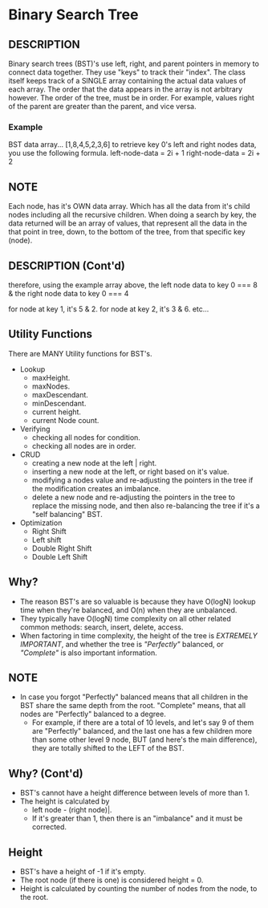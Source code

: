 # Binary Search Tree

## DESCRIPTION
  Binary search trees (BST)'s use left, right, and parent pointers in memory to connect data together.  They use "keys" to track their "index".  The class itself keeps track of a SINGLE array containing the actual data values of each array.  The order that the data appears in the array is not arbitrary however.  The order of the tree, must be in order.  For example, values right of the parent are greater than the parent, and vice versa.

### Example
  BST data array...
  [1,8,4,5,2,3,6]
  to retrieve key 0's left and right nodes data, you use the following formula.
  left-node-data = 2i + 1
  right-node-data = 2i + 2

## NOTE
  Each node, has it's OWN data array.  Which has all the data from it's child nodes including all the recursive children.  When doing a search by key, the data returned will be an array of values, that represent all the data in the that point in tree, down, to the bottom of the tree, from that specific key (node).

## DESCRIPTION (Cont'd)
  therefore, using the example array above,
  the left node data to key 0 === 8
  & the right node data to key 0 === 4

  for node at key 1, it's 5 & 2.
  for node at key 2, it's 3 & 6.
  etc...

## Utility Functions
  There are MANY Utility functions for BST's.
  * Lookup
    - maxHeight.
    - maxNodes.
    - maxDescendant.
    - minDescendant.
    - current height.
    - current Node count.
  * Verifying
    - checking all nodes for condition.
    - checking all nodes are in order.
  * CRUD
    - creating a new node at the left | right.
    - inserting a new node at the left, or right based on it's value.
    - modifying a nodes value and re-adjusting the pointers in the tree if the modification creates an imbalance.
    - delete a new node and re-adjusting the pointers in the tree to replace the missing node, and then also re-balancing the tree if it's a "self balancing" BST.
  * Optimization
    - Right Shift
    - Left shift
    - Double Right Shift
    - Double Left Shift

## Why?
  - The reason BST's are so valuable is because they have O(logN) lookup time when they're balanced, and O(n) when they are unbalanced.
  - They typically have O(logN) time complexity on all other related common methods: search, insert, delete, access.
  - When factoring in time complexity, the height of the tree is _EXTREMELY IMPORTANT_, and whether the tree is _"Perfectly"_ balanced, or _"Complete"_ is also important information.

## NOTE
  - In case you forgot "Perfectly" balanced means that all children in the BST share the same depth from the root.  "Complete" means, that all nodes are "Perfectly" balanced to a degree.
    * For example, if there are a total of 10 levels, and let's say 9 of them are "Perfectly" balanced, and the last one has a few children more than some other level 9 node, BUT (and here's the main difference), they are totally shifted to the LEFT of the BST.

## Why? (Cont'd)
  - BST's cannot have a height difference between levels of more than 1.
  - The height is calculated by
    * left node - (right node)|.
    * If it's greater than 1, then there is an "imbalance" and it must be corrected.

## Height
  - BST's have a height of -1 if it's empty.
  - The root node (if there is one) is considered height = 0.
  - Height is calculated by counting the number of nodes from the node, to the root.

